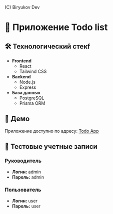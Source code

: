 (C) Biryukov Dev

# 📝 Приложение Todo list

## 🛠 Технологический стекf

- **Frontend**
  - React
  - Tailwind CSS
- **Backend**
  - Node.js
  - Express
- **База данных**
  - PostgreSQL
  - Prisma ORM

## 🚀 Демо

Приложение доступно по адресу: [Todo App](https://todo-app-client-8zbc.onrender.com)

## 👥 Тестовые учетные записи

### Руководитель

- **Логин:** admin
- **Пароль:** admin

### Пользователь

- **Логин:** user
- **Пароль:** user
